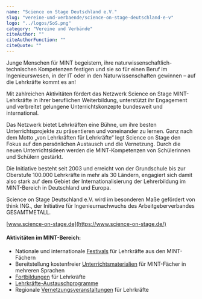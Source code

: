 ```yaml
---
name: "Science on Stage Deutschland e.V."
slug: "vereine-und-verbaende/science-on-stage-deutschland-e-v"
logo: "../logos/SoS.png"
category: "Vereine und Verbände"
citeAuthor: ""
citeAuthorFunction: ""
citeQuote: ""
---
```


Junge Menschen für MINT begeistern, ihre naturwissenschaftlich-technischen Kompetenzen festigen und sie so für einen Beruf im Ingenieurswesen, in der IT oder in den Naturwissenschaften gewinnen – auf die Lehrkräfte kommt es an!

Mit zahlreichen Aktivitäten fördert das Netzwerk Science on Stage MINT-Lehrkräfte in ihrer beruflichen Weiterbildung, unterstützt ihr Engagement und verbreitet gelungene Unterrichtskonzepte bundesweit und international.

Das Netzwerk bietet Lehrkräften eine Bühne, um ihre besten Unterrichtsprojekte zu präsentieren und voneinander zu lernen. Ganz nach dem Motto „von Lehrkräften für Lehrkräfte“ legt Science on Stage den Fokus auf den persönlichen Austausch und die Vernetzung. Durch die neuen Unterrichtsideen werden die MINT-Kompetenzen von Schülerinnen und Schülern gestärkt.

Die Initiative besteht seit 2003 und erreicht von der Grundschule bis zur Oberstufe 100.000 Lehrkräfte in mehr als 30 Ländern, engagiert sich damit also stark auf dem Gebiet der Internationalisierung der Lehrerbildung im MINT-Bereich in Deutschland und Europa.

Science on Stage Deutschland e.V. wird im besonderen Maße gefördert von think ING., der Initiative für Ingenieurnachwuchs des Arbeitgeberverbandes GESAMTMETALL.

[www.science-on-stage.de](https://www.science-on-stage.de/)

#### Aktivitäten im MINT-Bereich:

- Nationale und internationale [Festivals](https://www.science-on-stage.de/science-stage-festivals) für Lehrkräfte aus den MINT-Fächern
- Bereitstellung kostenfreier [Unterrichtsmaterialien](https://www.science-on-stage.de/unterrichtsmaterialien) für MINT-Fächer in mehreren Sprachen
- [Fortbildungen](https://www.science-on-stage.de/fortbildungen) für Lehrkräfte
- [Lehrkräfte-Austauschprogramme](https://www.science-on-stage.de/lehreraustausch)
- Regionale [Vernetzungsveranstaltungen](https://www.science-on-stage.de/stammtische) für Lehrkräfte
